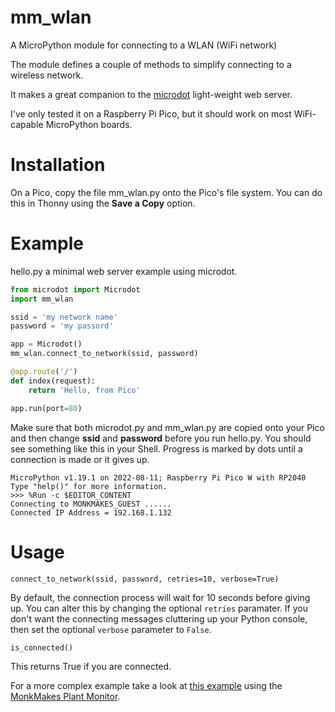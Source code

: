 # mm_wlan
A MicroPython module for connecting to a WLAN (WiFi network)

The module defines a couple of methods to simplify connecting to a 
wireless network. 

It makes a great companion to the [microdot](https://github.com/miguelgrinberg/microdot) light-weight web server.

I've only tested it on a Raspberry Pi Pico, but it should work on most WiFi-capable MicroPython boards.

# Installation

On a Pico, copy the file mm_wlan.py onto the Pico's file system. You can do this in Thonny using the **Save a Copy** option.

# Example

hello.py a minimal web server example using microdot.

``` python
from microdot import Microdot
import mm_wlan

ssid = 'my network name'
password = 'my passord'

app = Microdot()  
mm_wlan.connect_to_network(ssid, password)

@app.route('/')
def index(request):
    return 'Hello, from Pico'

app.run(port=80)
```

Make sure that both microdot.py and mm_wlan.py are copied onto your Pico and then change **ssid** and **password** before you run hello.py. You should see something like this in your Shell. Progress is marked by dots until a connection is made or it gives up.
```
MicroPython v1.19.1 on 2022-08-11; Raspberry Pi Pico W with RP2040
Type "help()" for more information.
>>> %Run -c $EDITOR_CONTENT
Connecting to MONKMAKES_GUEST ......
Connected IP Address = 192.168.1.132
```

# Usage

```
connect_to_network(ssid, password, retries=10, verbose=True)
```

By default, the connection process will wait for 10 seconds before giving up. You can alter this by changing the optional `retries` paramater.
If you don't want the connecting messages cluttering up your Python console, then set the optional `verbose` parameter to `False`.

```
is_connected()
```
This returns True if you are connected.

For a more complex example take a look at [this example](https://github.com/monkmakes/pmon/blob/main/raspberry_pi_pico/pico_w_server.py) using the [MonkMakes Plant Monitor](https://www.monkmakes.com/pmon.html).